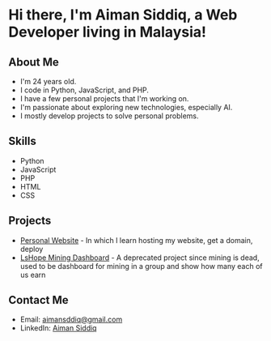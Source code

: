# Hi there, I'm Aiman Siddiq, a Web Developer living in Malaysia!

## About Me
- I'm 24 years old.
- I code in Python, JavaScript, and PHP.
- I have a few personal projects that I'm working on.
- I'm passionate about exploring new technologies, especially AI.
- I mostly develop projects to solve personal problems.

## Skills
- Python
- JavaScript
- PHP
- HTML
- CSS

## Projects
- [Personal Website](https://qidds.ddns.net/) - In which I learn hosting my website, get a domain, deploy
- [LsHope Mining Dashboard](https://qidds.ddns.net/lshope) - A deprecated project since mining is dead, used to be dashboard for mining in a group and show how many each of us earn

## Contact Me
- Email: aimansddiq@gmail.com
- LinkedIn: [Aiman Siddiq](https://www.linkedin.com/in/aimansddiq/)
